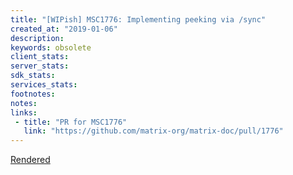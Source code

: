 ```yaml
---
title: "[WIPish] MSC1776: Implementing peeking via /sync"
created_at: "2019-01-06"
description:
keywords: obsolete
client_stats:
server_stats:
sdk_stats:
services_stats:
footnotes:
notes:
links:
 - title: "PR for MSC1776"
   link: "https://github.com/matrix-org/matrix-doc/pull/1776"
---
```

[Rendered](https://github.com/matrix-org/matrix-doc/blob/matthew/msc1776/proposals/1776-peeking-via-sync.md)
